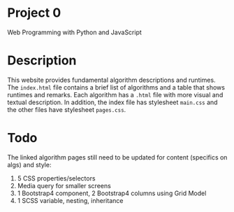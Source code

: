 # Project 0

Web Programming with Python and JavaScript

# Description

This website provides fundamental algorithm descriptions and runtimes. The `index.html` file contains a brief
list of algorithms and a table that shows runtimes and remarks. Each algorithm has a `.html` file with more visual and
textual description. In addition, the index file has stylesheet `main.css` and the other files have stylesheet
`pages.css`.

# Todo

The linked algorithm pages still need to be updated for content (specifics on algs) and style:
1. 5 CSS properties/selectors
2. Media query for smaller screens
3. 1 Bootstrap4 component, 2 Bootstrap4 columns using Grid Model
4. 1 SCSS variable, nesting, inheritance